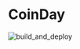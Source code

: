 # CoinDay 

![build_and_deploy](https://github.com/mattdsmith89/CoinDay/actions/workflows/release.yml/badge.svg)

